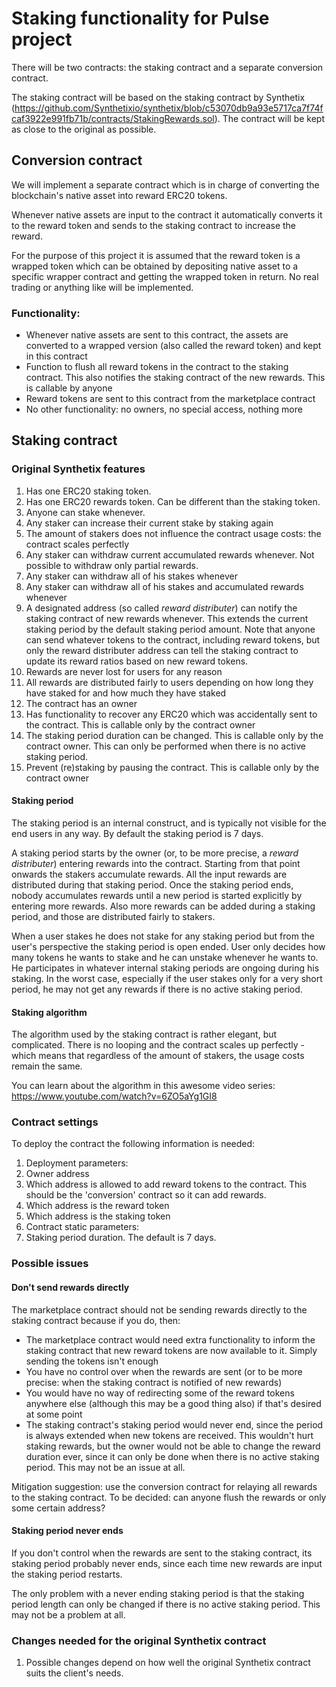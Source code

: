 # Staking functionality for Pulse project

There will be two contracts: the staking contract and a separate conversion contract.

The staking contract will be based on the staking contract by Synthetix (https://github.com/Synthetixio/synthetix/blob/c53070db9a93e5717ca7f74fcaf3922e991fb71b/contracts/StakingRewards.sol). The contract will be kept as close to the original as possible.

## Conversion contract

We will implement a separate contract which is in charge of converting the blockchain's native asset into reward ERC20 tokens.

Whenever native assets are input to the contract it automatically converts it to the reward token and sends to the staking contract to increase the reward.

For the purpose of this project it is assumed that the reward token is a wrapped token which can be obtained by depositing native asset to a specific wrapper contract and getting the wrapped token in return. No real trading or anything like will be implemented.

### Functionality:

- Whenever native assets are sent to this contract, the assets are converted to a wrapped version (also called the reward token) and kept in this contract
- Function to flush all reward tokens in the contract to the staking contract. This also notifies the staking contract of the new rewards. This is callable by anyone
- Reward tokens are sent to this contract from the marketplace contract
- No other functionality: no owners, no special access, nothing more

## Staking contract

### Original Synthetix features 

1. Has one ERC20 staking token.
1. Has one ERC20 rewards token. Can be different than the staking token.
1. Anyone can stake whenever.
1. Any staker can increase their current stake by staking again
1. The amount of stakers does not influence the contract usage costs: the contract scales perfectly
1. Any staker can withdraw current accumulated rewards whenever. Not possible to withdraw only partial rewards.
1. Any staker can withdraw all of his stakes whenever
1. Any staker can withdraw all of his stakes and accumulated rewards whenever
1. A designated address (so called *reward distributer*) can notify the staking contract of new rewards whenever. This extends the current staking period by the default staking period amount. Note that anyone can send whatever tokens to the contract, including reward tokens, but only the reward distributer address can tell the staking contract to update its reward ratios based on new reward tokens.
1. Rewards are never lost for users for any reason
1. All rewards are distributed fairly to users depending on how long they have staked for and how much they have staked
1. The contract has an owner
1. Has functionality to recover any ERC20 which was accidentally sent to the contract. This is callable only by the contract owner
1. The staking period duration can be changed. This is callable only by the contract owner. This can only be performed when there is no active staking period.
1. Prevent (re)staking by pausing the contract. This is callable only by the contract owner

#### Staking period

The staking period is an internal construct, and is typically not visible for the end users in any way. By default the staking period is 7 days.

A staking period starts by the owner (or, to be more precise, a *reward distributer*) entering rewards into the contract. Starting from that point onwards the stakers accumulate rewards. All the input rewards are distributed during that staking period. Once the staking period ends, nobody accumulates rewards until a new period is started explicitly by entering more rewards. Also more rewards can be added during a staking period, and those are distributed fairly to stakers.

When a user stakes he does not stake for any staking period but from the user's perspective the staking period is open ended. User only decides how many tokens he wants to stake and he can unstake whenever he wants to. He participates in whatever internal staking periods are ongoing during his staking. In the worst case, especially if the user stakes only for a very short period, he may not get any rewards if there is no active staking period.

#### Staking algorithm

The algorithm used by the staking contract is rather elegant, but complicated. There is no looping and the contract scales up perfectly - which means that regardless of the amount of stakers, the usage costs remain the same.

You can learn about the algorithm in this awesome video series: https://www.youtube.com/watch?v=6ZO5aYg1GI8 

### Contract settings

To deploy the contract the following information is needed:
1. Deployment parameters:
  1. Owner address
  1. Which address is allowed to add reward tokens to the contract. This should be the 'conversion' contract so it can add rewards.
  1. Which address is the reward token
  1. Which address is the staking token
1. Contract static parameters:
  1. Staking period duration. The default is 7 days. 

### Possible issues

#### Don't send rewards directly

The marketplace contract should not be sending rewards directly to the staking contract because if you do, then:
- The marketplace contract would need extra functionality to inform the staking contract that new reward tokens are now available to it. Simply sending the tokens isn't enough
- You have no control over when the rewards are sent (or to be more precise: when the staking contract is notified of new rewards)
- You would have no way of redirecting some of the reward tokens anywhere else (although this may be a good thing also) if that's desired at some point
- The staking contract's staking period would never end, since the period is always extended when new tokens are received. This wouldn't hurt staking rewards, but the owner would not be able to change the reward duration ever, since it can only be done when there is no active staking period. This may not be an issue at all.

Mitigation suggestion: use the conversion contract for relaying all rewards to the staking contract. To be decided: can anyone flush the rewards or only some certain address?

#### Staking period never ends

If you don't control when the rewards are sent to the staking contract, its staking period probably never ends, since each time new rewards are input the staking period restarts.

The only problem with a never ending staking period is that the staking period length can only be changed if there is no active staking period. This may not be a problem at all.

### Changes needed for the original Synthetix contract

1. Possible changes depend on how well the original Synthetix contract suits the client's needs.



